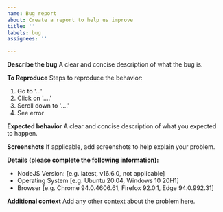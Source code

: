 ```yaml
---
name: Bug report
about: Create a report to help us improve
title: ''
labels: bug
assignees: ''

---
```


**Describe the bug**
A clear and concise description of what the bug is.

**To Reproduce**
Steps to reproduce the behavior:

1. Go to '...'
2. Click on '....'
3. Scroll down to '....'
4. See error

**Expected behavior**
A clear and concise description of what you expected to happen.

**Screenshots**
If applicable, add screenshots to help explain your problem.

**Details (please complete the following information):**

- NodeJS Version: [e.g. latest, v16.6.0, not applicable]
- Operating System [e.g. Ubuntu 20.04, Windows 10 20H1]
- Browser [e.g. Chrome 94.0.4606.61, Firefox 92.0.1, Edge 94.0.992.31]

**Additional context**
Add any other context about the problem here.
